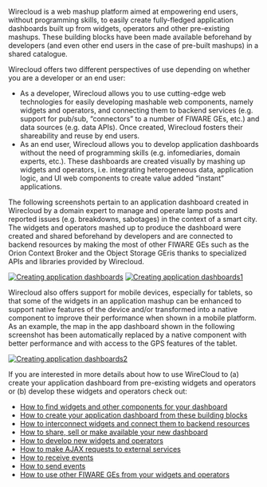 Wirecloud is a web mashup platform aimed at empowering end users,
without programming skills, to easily create fully-fledged application
dashboards built up from widgets, operators and other pre-existing
mashups. These building blocks have been made available beforehand by
developers (and even other end users in the case of pre-built mashups)
in a shared catalogue.

Wirecloud offers two different perspectives of use depending on whether
you are a developer or an end user:

-   As a developer, Wirecloud allows you to use cutting-edge web
    technologies for easily developing mashable web components, namely
    widgets and operators, and connecting them to backend services (e.g.
    support for pub/sub, “connectors” to a number of FIWARE GEs, etc.)
    and data sources (e.g. data APIs). Once created, Wirecloud fosters
    their shareability and reuse by end users.
-   As an end user, Wirecloud allows you to develop application
    dashboards without the need of programming skills (e.g.
    infomediaries, domain experts, etc.). These dashboards are created
    visually by mashing up widgets and operators, i.e. integrating
    heterogeneous data, application logic, and UI web components to
    create value added “instant” applications.

The following screenshots pertain to an application dashboard created in
Wirecloud by a domain expert to manage and operate lamp posts and
reported issues (e.g. breakdowns, sabotages) in the context of a smart
city. The widgets and operators mashed up to produce the dashboard were
created and shared beforehand by developers and are connected to backend
resources by making the most of other FIWARE GEs such as the Orion
Context Broker and the Object Storage GEris thanks to specialized APIs
and libraries provided by Wirecloud.

[![Creating application
dashboards](images/Creating-application-dashboards-1024x640.png)](images/Creating-application-dashboards.png)
[![Creating application
dashboards1](images/Creating-application-dashboards1-1024x639.png)](images/Creating-application-dashboards1.png)

Wirecloud also offers support for mobile devices, especially for
tablets, so that some of the widgets in an application mashup can be
enhanced to support native features of the device and/or transformed
into a native component to improve their performance when shown in a
mobile platform. As an example, the map in the app dashboard shown in
the following screenshot has been automatically replaced by a native
component with better performance and with access to the GPS features of
the tablet.

[![Creating application
dashboards2](images/Creating-application-dashboards2.png)](images/Creating-application-dashboards2.png)

If you are interested in more details about how to use WireCloud to (a)
create your application dashboard from pre-existing widgets and
operators or (b) develop these widgets and operators check out:

-   [How to find widgets and other components for your
    dashboard](/creating-application-dashboards/how-to-find-widgets-and-other-components-for-your-dashboard/)
-   [How to create your application dashboard from these building
    blocks](/creating-application-dashboards/how-to-create-your-application-dashboard-from-these-building-blocks/)
-   [How to interconnect widgets and connect them to backend
    resources](/creating-application-dashboards/how-to-interconnect-widgets-and-connect-them-to-backend-resources/)
-   [How to share, sell or make available your new
    dashboard](/creating-application-dashboards/how-to-share-sell-or-make-available-your-new-dashboard/)
-   [How to develop new widgets and
    operators](/creating-application-dashboards/how-to-develop-new-widgets-and-operators/)
-   [How to make AJAX requests to external
    services](/creating-application-dashboards/how-to-make-ajax-requests-to-external-services/)
-   [How to receive
    events](/creating-application-dashboards/how-to-receive-events/)
-   [How to send
    events](/creating-application-dashboards/how-to-send-events/)
-   [How to use other FIWARE GEs from your widgets and
    operators](/creating-application-dashboards/how-to-use-other-fiware-ges-from-your-widgets-and-operators/)

 

 
